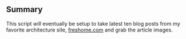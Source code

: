 ## Summary
This script _will_ eventually be setup to take latest ten blog posts from 
my favorite architecture site, [freshome.com](http://freshhome.com) and grab the article images.
